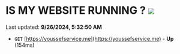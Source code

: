 # IS MY WEBSITE RUNNING ? [![](https://img.shields.io/static/v1?label=Sponsor&message=%E2%9D%A4&logo=GitHub&color=%23fe8e86)](https://github.com/sponsors/Youssef-Lehmam)

Last updated: **9/26/2024, 5:32:50 AM**

- `GET` [https://youssefservice.me](https://youssefservice.me) - **Up** (154ms)
